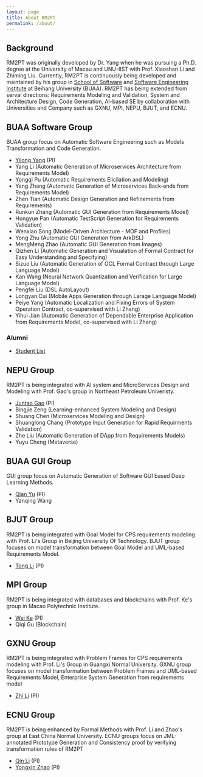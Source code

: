```yaml
---
layout: page
title: About RM2PT
permalink: /about/
---
```


## Background
RM2PT was originally developed by Dr. Yang when he was pursuing a Ph.D. degree at the University of Macau and UNU-IIST with Prof. Xiaoshan Li and Zhiming Liu. Currently, RM2PT is continuously being developed and maintained by his group in [School of Software](http://soft.buaa.edu.cn) and [Software Engineering Institute](http://sei.buaa.edu.cn) at Beihang University (BUAA). RM2PT has being extended from serval directions: Requirements Modeling and Validation, System and Architecture Design, Code Generation, AI-based SE by collaboration with Universities and Company such as GXNU, MPI, NEPU, BJUT, and ECNU.

## BUAA Software Group
BUAA group focus on Automatic Software Engineering such as Models Transformation and Code Generation.
- [Yilong Yang](http://yilong.io) (PI)
- Yang Li (Automatic Generation of Microservices Architecture from Requirements Model)
- Yongqi Pu (Automatic Requirements Elicilation and Modeling)
- Yang Zhang (Automatic Generation of Microservices Back-ends from Requirements Model)
- Zhen Tian (Automatic Design Generation and Refinements from Requirements)
- Runkun Zhang (Automatic GUI Generation from Requirements Model)
- Hongyue Pan (Automatic TestScript Generation for Requirements Validation)
- Wenxiao Song (Model-Driven Archiecture - MOF and Profiles)
- Yong Zhu (Automatic GUI Generation from ArkDSL)
- MengMeng Zhao (Automatic GUI Generation from Images)
- Qizhen Li (Automatic Generation and Visualation of Formal Contract for Easy Understanding and Specifying)
- Sizuo Liu (Automatic Generation of OCL Formal Contract through Large Language Model)
- Kan Wang (Neural Network Quantization and Verification for Large Language Model)
- Pengfei Liu (DSL AutoLayout)
- Longyan Cui (Mobile Apps Generation through Larage Language Model)
- Peiye Yang (Automatic Localization and Fixing Errors of System Operation Contract, co-supervised with Li Zhang)
- Yihui Jian (Automatic Generation of Dependable Enterprise Application from Requirements Model, co-supervised with Li Zhang)

### Alumni
- [Student List]() 


## NEPU Group
RM2PT is being integrated with AI system and MicroServices Design and Modeling with Prof. Gao's group in Northeast Petroleum Univeristy.
- [Juntao Gao](https://www.researchgate.net/profile/Juntao-Gao-2) (PI)
- Bingjie Zeng (Learning-enhanced System Modeling and Design)
- Shuang Chen (Microservices Modeling and Design)
- Shuanglong Chang (Prototype Input Generation for Rapid Requirments Validation)
- Zhe Liu (Automatic Generation of DApp from Requirements Models)
- Yuyu Cheng (Metaverse)

## BUAA GUI Group
GUI group focus on Automatic Generation of Software GUI based Deep Learning Methods.

- [Qian Yu](https://scholar.google.com/citations?user=mmm90qgAAAAJ&hl=en) (PI)
- Yanqing Wang

## BJUT Group
RM2PT is being integrated with Goal Model for CPS requirements modeling with Prof. Li's Group in Beijing University Of Technology.
BJUT group focuses on model transformation between Goal Model and UML-based Requirements Model.
- [Tong Li](http://yanzhao.bjut.edu.cn/ds/6/2020315/15842600889962634_1.html) (PI)

## MPI Group
RM2PT is being integrated with databases and blockchains with Prof. Ke's group in Macao Polytechnic Institute.
- [Wei Ke](https://www.researchgate.net/profile/Wei-Ke-5) (PI)
- Qiqi Gu (Blockchain)


## GXNU Group
RM2PT is being integrated with Problem Frames for CPS requirements modeling with Prof. Li's Group in Guangxi Normal University.
GXNU group focuses on model transformation between Problem Frames and UML-based Requirements Model, Enterprise System Generation from requirements model
- [Zhi Li](http://www.se.gxnu.edu.cn/zhili) (PI)

## ECNU Group
RM2PT is being enhanced by Formal Methods with Prof. Li and Zhao's group at East China Normal University. ECNU groups focus on  JML-annotated Prototype Generation and Consistency proof by verifying transformation rules of RM2PT
- [Qin Li](https://faculty.ecnu.edu.cn/_s43/lq2/main.psp) (PI)
- [Yongxin Zhao](https://faculty.ecnu.edu.cn/_s43/zyx2/main.psp) (PI)
